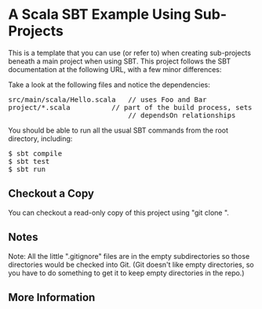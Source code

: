 A Scala SBT Example Using Sub-Projects
======================================

This is a template that you can use (or refer to) when creating sub-projects beneath a main project when using SBT. This project follows the SBT documentation at the following URL, with a few minor differences:

Take a look at the following files and notice the dependencies:

<pre>
src/main/scala/Hello.scala   // uses Foo and Bar
project/*.scala          // part of the build process, sets up aggregate and
                             // dependsOn relationships
</pre>

You should be able to run all the usual SBT commands from the root directory, including:

<pre>
$ sbt compile
$ sbt test
$ sbt run
</pre>

Checkout a Copy
---------------

You can checkout a read-only copy of this project using "git clone <url>".

Notes
-----

Note: All the little ".gitignore" files are in the empty subdirectories so those directories would be checked into Git. (Git doesn't like empty directories, so you have to do something to get it to keep empty directories in the repo.)

More Information
----------------

